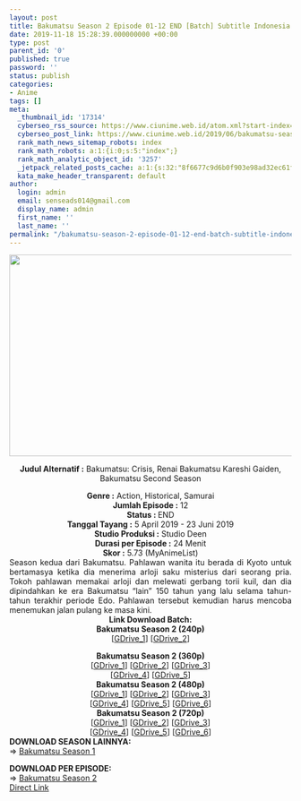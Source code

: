 ```yaml
---
layout: post
title: Bakumatsu Season 2 Episode 01-12 END [Batch] Subtitle Indonesia
date: 2019-11-18 15:28:39.000000000 +00:00
type: post
parent_id: '0'
published: true
password: ''
status: publish
categories:
- Anime
tags: []
meta:
  _thumbnail_id: '17314'
  cyberseo_rss_source: https://www.ciunime.web.id/atom.xml?start-index=2701&max-results=150
  cyberseo_post_link: https://www.ciunime.web.id/2019/06/bakumatsu-season-2-episode-01-12-end.html
  rank_math_news_sitemap_robots: index
  rank_math_robots: a:1:{i:0;s:5:"index";}
  rank_math_analytic_object_id: '3257'
  _jetpack_related_posts_cache: a:1:{s:32:"8f6677c9d6b0f903e98ad32ec61f8deb";a:2:{s:7:"expires";i:1642607297;s:7:"payload";a:0:{}}}
  kata_make_header_transparent: default
author:
  login: admin
  email: senseads014@gmail.com
  display_name: admin
  first_name: ''
  last_name: ''
permalink: "/bakumatsu-season-2-episode-01-12-end-batch-subtitle-indonesia/"
---
```

<div style="text-align: center;">
<div style="text-align: left;">
<div class="separator" style="clear: both; text-align: center;"><img border="0" data-original-height="720" data-original-width="1280" height="360" src="{{ site.baseurl }}/assets/2019/11/Bakumatsu%2B-%2BCrisis%2BAnime.jpg" width="640" /></div>
<p></div>
<p><b>Judul</b><b><b> Alternatif</b> :</b> Bakumatsu: Crisis, Renai Bakumatsu Kareshi Gaiden, Bakumatsu Second Season </div>
<div style="text-align: center;"><b><b>Genre :</b></b> Action, Historical, Samurai</div>
<div style="text-align: center;"><b>Jumlah Episode :</b> 12<br /><b>Status : </b>END<br /><b>Tanggal Tayang :</b> 5 April 2019 - 23 Juni 2019<br /><b>Studio Produksi :</b> Studio Deen<br /><b>Durasi per Episode :</b> 24 Menit</div>
<div style="text-align: center;"><b>Skor :</b> 5.73 (MyAnimeList)</div>
<div style="text-align: center;"></div>
<div style="text-align: justify;">Season kedua dari Bakumatsu. Pahlawan wanita itu berada di Kyoto untuk bertamasya ketika dia menerima arloji saku misterius dari seorang pria. Tokoh pahlawan memakai arloji dan melewati gerbang torii kuil, dan dia dipindahkan ke era Bakumatsu “lain” 150 tahun yang lalu selama tahun-tahun terakhir periode Edo. Pahlawan tersebut kemudian harus mencoba menemukan jalan pulang ke masa kini.</div>
<div style="text-align: justify;"></div>
<div style="text-align: justify;"></div>
<div style="text-align: center;"><b>Link Download Batch:</b></div>
<div style="text-align: center;">
<div style="text-align: center;"><b>Bakumatsu Season 2 (240p)</b></div>
<div style="text-align: center;">[<a href="http://drive.google.com/uc?id=16q1Uy21wjxaovmf1KgjBGQGkkBwbRIBm" target="_blank" rel="noopener">GDrive_1</a>] [<a href="https://drive.google.com/uc?id=1Ptx0qR1HSVXCr7Kd-ddztRjjjkryIjr-" target="_blank" rel="noopener">GDrive_2</a>]</p>
</div>
</div>
<div style="text-align: center;"><b>Bakumatsu Season 2 (360p)</b></div>
<div style="text-align: center;">[<a href="http://drive.google.com/uc?id=1iuoNf1AupMOwCd__9-pjUPyXnXpTuzzV" target="_blank" rel="noopener">GDrive_1</a>] [<a href="https://drive.google.com/uc?id=11yvkJXYNjHfFcrctRBdlVkMjn2LXiAVS" target="_blank" rel="noopener">GDrive_2</a>] [<a href="https://drive.google.com/uc?export=download&amp;id=117QUrMHsuFPOx3CidjtpZkWlG_WK212w" target="_blank" rel="noopener">GDrive_3</a>]<br />[<a href="https://drive.google.com/uc?id=1OXUnFDt8sbOOKbaQKLDwj9ksVU5V3OuK" target="_blank" rel="noopener">GDrive_4</a>] [<a href="http://drive.google.com/uc?id=1nkbo879w-Coxsbp4WQgO6YOfGeeZ9lFF" target="_blank" rel="noopener">GDrive_5</a>]</div>
<div style="text-align: center;"></div>
<div style="text-align: center;"><b>Bakumatsu Season 2 (480p)</b><br />[<a href="https://drive.google.com/uc?id=1qeCwGsQIf8n7gCqPs_HbdgxJ4n7Tafzx" target="_blank" rel="noopener">GDrive_1</a>] [<a href="https://drive.google.com/uc?id=1SN9GV1ZMWY_v5VhWoHi0fVWir4vZyZoI" target="_blank" rel="noopener">GDrive_2</a>] [<a href="https://drive.google.com/uc?export=download&amp;id=1A4uc5FzHne04AEwd2tvOWY8KIrD_KxRN" target="_blank" rel="noopener">GDrive_3</a>]<br />[<a href="https://drive.google.com/uc?id=1wRg4uGZCPC2tU8dcl1qcxoB9xSmuyVYd" target="_blank" rel="noopener">GDrive_4</a>] [<a href="http://drive.google.com/uc?id=11XXLkh_Ka6cehksFfsx07d5raPLfun2e" target="_blank" rel="noopener">GDrive_5</a>] [<a href="https://drive.google.com/uc?id=1dSjWhvgTM8TueLBcALMO8umFqP3CFBxq" target="_blank" rel="noopener">GDrive_6</a>]</div>
<div style="text-align: center;"><b>Bakumatsu Season 2 (720p)</b><br />[<a href="http://drive.google.com/uc?id=1PjQYUiAxCYeJnWmKYKJrfa8gqq888eWM" target="_blank" rel="noopener">GDrive_1</a>] [<a href="https://drive.google.com/uc?id=1wO_0cSrO6HfpMmZ_LZNA2md57HvQHRhn" target="_blank" rel="noopener">GDrive_2</a>] [<a href="https://drive.google.com/uc?export=download&amp;id=1fWA7V49fAL8ovmgO7Vnc7Bs5OOt5YX2u" target="_blank" rel="noopener">GDrive_3</a>]<br />[<a href="https://drive.google.com/uc?id=1ZUv4SyqyiMqVCroTN9I0gL1UPftwB38f" target="_blank" rel="noopener">GDrive_4</a>] [<a href="https://drive.google.com/uc?id=1DwKFbp__VGTWpD8vCewvlUtPxknnNMVE" target="_blank" rel="noopener">GDrive_5</a>] [<a href="http://drive.google.com/uc?id=1LA7hDOdUv9jpWqxwqxyVrmpF3P4rF0ea" target="_blank" rel="noopener">GDrive_6</a>]
<div style="text-align: center;">
<div style="text-align: justify;"></div>
<div style="text-align: justify;"></div>
<div style="text-align: justify;"><b>DOWNLOAD SEASON LAINNYA:</b></div>
<div style="text-align: justify;"></div>
<div style="text-align: justify;">=&gt; <a href="https://www.ciunime.web.id/2019/01/bakuman-season-1-episode-01-25-end.html" target="_blank" rel="noopener">Bakumatsu Season 1</a></p>
</div>
</div>
<div style="text-align: justify;"><b><b><b>DOWNLOAD PER EPISODE</b></b>:</b></div>
<div style="text-align: justify;">=&gt; <a href="https://www.ciunime.web.id/2019/04/bakumatsu-season-2-episode-01-subtitle.html" target="_blank" rel="noopener">Bakumatsu Season 2</a></div>
<div style="text-align: justify;"></div>
</div>
<link rel="stylesheet" href="https://cdnjs.cloudflare.com/ajax/libs/font-awesome/4.7.0/css/font-awesome.min.css" />
<div class="divbtn"> <a href="https://handymansurrender.com/fihup8buzv?key=94550f7ce39444073321dde3b8782f97" class="btn"><i class="fa fa-download"></i> Direct Link</a> </div>
